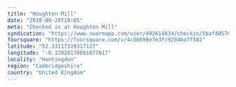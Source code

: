 ```yaml
---
title: "Houghton Mill"
date: "2018-09-29T10:05"
meta: "Checked in at Houghton Mill"
syndication: "https://www.swarmapp.com/user/492614834/checkin/5baf4057894eac002c2b5dd6"
foursquare: "https://foursquare.com/v/4c0bb98e7e3fc9284ba7f582"
latitude: "52.33117319317127"
longitude: "-0.12020170091077617"
locality: "Huntingdon"
region: "Cambridgeshire"
country: "United Kingdom"
---
```


